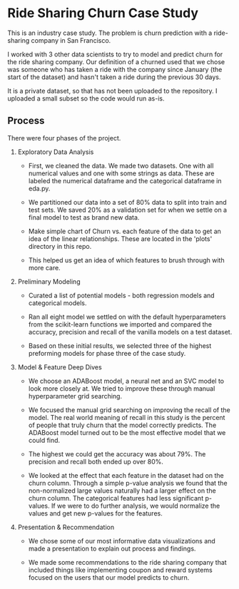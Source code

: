 # Ride Sharing Churn Case Study

This is an industry case study. The problem is churn prediction with a
ride-sharing company in San Francisco.

I worked with 3 other data scientists to try to model and predict churn for the
ride sharing company. Our definition of a churned used that we chose was
someone who has taken a ride with the company since January (the start of the
dataset) and hasn't taken a ride during the previous 30 days.

It is a private dataset, so that has not been uploaded to the repository. I
uploaded a small subset so the code would run as-is.

## Process

There were four phases of the project.

 1. Exploratory Data Analysis

    * First, we cleaned the data. We made two datasets. One with all numerical
    values and one with some strings as data. These are labeled the numerical
    dataframe and the categorical dataframe in eda.py.

    * We partitioned our data into a set of 80% data to split into train and
    test sets. We saved 20% as a validation set for when we settle on a final
    model to test as brand new data.

    * Make simple chart of Churn vs. each feature of the data to get an idea of
    the linear relationships. These are located in the 'plots' directory in
    this repo.

    * This helped us get an idea of which features to brush through with more
    care.

 1. Preliminary Modeling

    * Curated a list of potential models - both regression models and
    categorical models.

    * Ran all eight model we settled on with the default hyperparameters from
    the scikit-learn functions we imported and compared the accuracy, precision
    and recall of the vanilla models on a test dataset.

    * Based on these initial results, we selected three of the highest
    preforming models for phase three of the case study.

 1. Model & Feature Deep Dives

    * We choose an ADABoost model, a neural net and an SVC model to look more
    closely at. We tried to improve these through manual hyperparameter grid
    searching.

    * We focused the manual grid searching on improving the recall of the
    model. The real world meaning of recall in this study is the percent of
    people that truly churn that the model correctly predicts. The ADABoost
    model turned out to be the most effective model that we could find.

    * The highest we could get the accuracy was about 79%. The precision and
    recall both ended up over 80%.

    * We looked at the effect that each feature in the dataset had on the churn
    column. Through a simple p-value analysis we found that the non-normalized
    large values naturally had a larger effect on the churn column. The
    categorical features had less significant p-values. If we were to do
    further analysis, we would normalize the values and get new p-values for
    the features.

 1. Presentation & Recommendation

    * We chose some of our most informative data visualizations and made a presentation to explain out process and findings.

    * We made some recommendations to the ride sharing company that included things like implementing coupon and reward systems focused on the users that our model predicts to churn.
